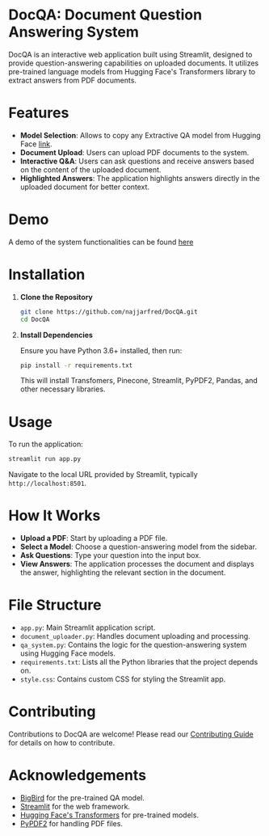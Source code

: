  # DocQA: Document Question Answering System

 DocQA is an interactive web application built using Streamlit, designed to provide question-answering capabilities on uploaded documents. It utilizes pre-trained language models from Hugging Face's Transformers library to extract answers from PDF documents.

 # Features
 
 - **Model Selection**: Allows to copy any Extractive QA model from Hugging Face [link](https://huggingface.co/models?pipeline_tag=question-answering&sort=trending).
 - **Document Upload**: Users can upload PDF documents to the system.
 - **Interactive Q&A**: Users can ask questions and receive answers based on the content of the uploaded document.
 - **Highlighted Answers**: The application highlights answers directly in the uploaded document for better context.

# Demo

A demo of the system functionalities can be found [here](https://www.youtube.com/watch?v=E1wZno7TTo8&ab_channel=FredNajjar)

 # Installation

 1. **Clone the Repository**

    ```bash
    git clone https://github.com/najjarfred/DocQA.git
    cd DocQA
    ```

 2. **Install Dependencies**

    Ensure you have Python 3.6+ installed, then run:

    ```bash
    pip install -r requirements.txt
    ```

    This will install Transfomers, Pinecone, Streamlit, PyPDF2, Pandas, and other necessary libraries.

 # Usage

 To run the application:

 ```bash
 streamlit run app.py
 ```

 Navigate to the local URL provided by Streamlit, typically `http://localhost:8501`.

 # How It Works

 - **Upload a PDF**: Start by uploading a PDF file.
 - **Select a Model**: Choose a question-answering model from the sidebar.
 - **Ask Questions**: Type your question into the input box.
 - **View Answers**: The application processes the document and displays the answer, highlighting the relevant section in the document.

 # File Structure

 - `app.py`: Main Streamlit application script.
 - `document_uploader.py`: Handles document uploading and processing.
 - `qa_system.py`: Contains the logic for the question-answering system using Hugging Face models.
 - `requirements.txt`: Lists all the Python libraries that the project depends on.
 - `style.css`: Contains custom CSS for styling the Streamlit app.

 # Contributing

 Contributions to DocQA are welcome! Please read our [Contributing Guide](CONTRIBUTING.md) for details on how to contribute.

 # Acknowledgements

 - [BigBird](https://arxiv.org/abs/2007.14062) for the pre-trained QA model.
 - [Streamlit](https://www.streamlit.io/) for the web framework.
 - [Hugging Face's Transformers](https://huggingface.co/transformers/) for pre-trained models.
 - [PyPDF2](https://pythonhosted.org/PyPDF2/) for handling PDF files.

